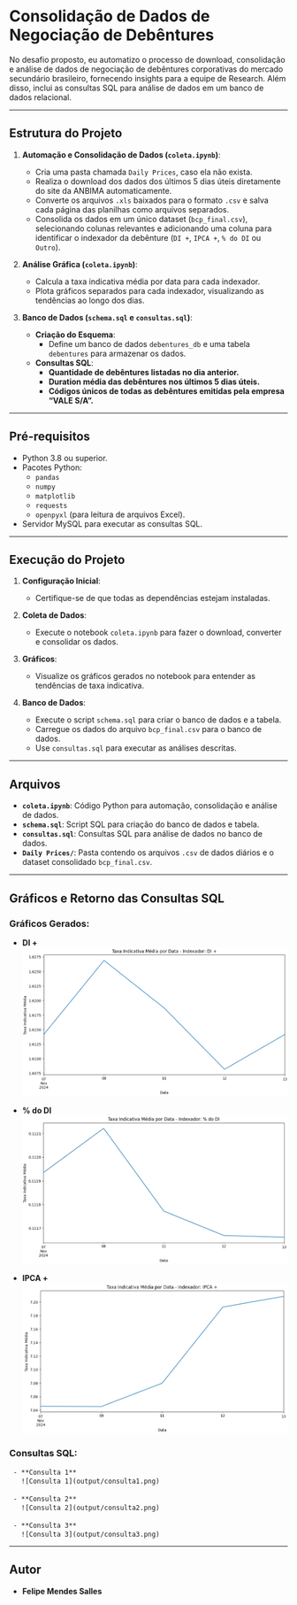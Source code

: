 
# Consolidação de Dados de Negociação de Debêntures

No desafio proposto, eu automatizo o processo de download, consolidação e análise de dados de negociação de debêntures corporativas do mercado secundário brasileiro, fornecendo insights para a equipe de Research. Além disso, inclui as consultas SQL para análise de dados em um banco de dados relacional.

---

## Estrutura do Projeto

1. **Automação e Consolidação de Dados (`coleta.ipynb`)**:
   - Cria uma pasta chamada `Daily Prices`, caso ela não exista.
   - Realiza o download dos dados dos últimos 5 dias úteis diretamente do site da ANBIMA automaticamente.
   - Converte os arquivos `.xls` baixados para o formato `.csv` e salva cada página das planilhas como arquivos separados.
   - Consolida os dados em um único dataset (`bcp_final.csv`), selecionando colunas relevantes e adicionando uma coluna para identificar o indexador da debênture (`DI +`, `IPCA +`, `% do DI` ou `Outro`).

2. **Análise Gráfica (`coleta.ipynb`)**:
   - Calcula a taxa indicativa média por data para cada indexador.
   - Plota gráficos separados para cada indexador, visualizando as tendências ao longo dos dias.

3. **Banco de Dados (`schema.sql` e `consultas.sql`)**:
   - **Criação do Esquema**:
     - Define um banco de dados `debentures_db` e uma tabela `debentures` para armazenar os dados.
   - **Consultas SQL**:
     - **Quantidade de debêntures listadas no dia anterior.**
     - **Duration média das debêntures nos últimos 5 dias úteis.**
     - **Códigos únicos de todas as debêntures emitidas pela empresa “VALE S/A”.**

---

## Pré-requisitos

- Python 3.8 ou superior.
- Pacotes Python:
  - `pandas`
  - `numpy`
  - `matplotlib`
  - `requests`
  - `openpyxl` (para leitura de arquivos Excel).
- Servidor MySQL para executar as consultas SQL.

---

## Execução do Projeto

1. **Configuração Inicial**:
   - Certifique-se de que todas as dependências estejam instaladas.

2. **Coleta de Dados**:
   - Execute o notebook `coleta.ipynb` para fazer o download, converter e consolidar os dados.

3. **Gráficos**:
   - Visualize os gráficos gerados no notebook para entender as tendências de taxa indicativa.

4. **Banco de Dados**:
   - Execute o script `schema.sql` para criar o banco de dados e a tabela.
   - Carregue os dados do arquivo `bcp_final.csv` para o banco de dados.
   - Use `consultas.sql` para executar as análises descritas.

---

## Arquivos

- **`coleta.ipynb`**: Código Python para automação, consolidação e análise de dados.
- **`schema.sql`**: Script SQL para criação do banco de dados e tabela.
- **`consultas.sql`**: Consultas SQL para análise de dados no banco de dados.
- **`Daily Prices/`**: Pasta contendo os arquivos `.csv` de dados diários e o dataset consolidado `bcp_final.csv`.

---

## Gráficos e Retorno das Consultas SQL

   ### Gráficos Gerados:
   - **DI +**  
     ![Taxa Indicativa DI +](output/DI+.png)

   - **% do DI**  
     ![Taxa Indicativa % do DI](output/percentDI.png)

   - **IPCA +**  
     ![Taxa Indicativa IPCA +](output/IPCA+.png)

   ### Consultas SQL:
     - **Consulta 1**
       ![Consulta 1](output/consulta1.png)

     - **Consulta 2**
       ![Consulta 2](output/consulta2.png)

     - **Consulta 3** 
       ![Consulta 3](output/consulta3.png)

---

## Autor

- **Felipe Mendes Salles**